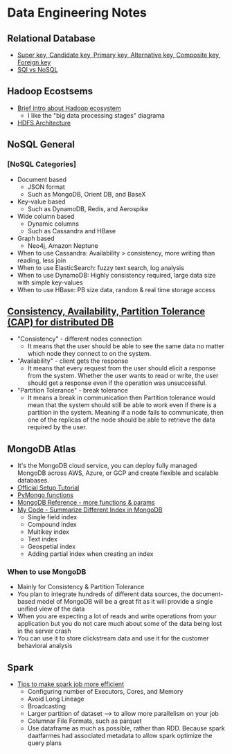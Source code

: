 # Data Engineering Notes

## Relational Database
* [Super key, Candidate key, Primary key, Alternative key, Composite key, Foreign key][6]
* [SQl vs NoSQL][8]

## Hadoop Ecostsems
* [Brief intro about Hadoop ecosystem][9]
  * I like the "big data processing stages" diagrama
* [HDFS Architecture][11]

## NoSQL General
### [NoSQL Categories]
* Document based
  * JSON format
  * Such as MongoDB, Orient DB, and BaseX
* Key-value based
  * Such as DynamoDB, Redis, and Aerospike
* Wide column based
  * Dynamic columns
  * Such as Cassandra and HBase
* Graph based
  * Neo4j, Amazon Neptune
* When to use Cassandra: Availability > consistency, more writing than reading, less join
* When to use ElasticSearch: fuzzy text search, log analysis
* When to use DynamoDB: Highly consistency required, large data size with simple key-values
* When to use HBase: PB size data, random & real time storage access


## [Consistency, Availability, Partition Tolerance (CAP) for distributed DB][5]
* "Consistency" - different nodes connection
  * It means that the user should be able to see the same data no matter which node they connect to on the system.
* "Availability" - client gets the response
  * It means that every request from the user should elicit a response from the system. Whether the user wants to read or write, the user should get a response even if the operation was unsuccessful.
* "Partition Tolerance" - break tolerance
  * It means a break in communication then Partition tolerance would mean that the system should still be able to work even if there is a partition in the system. Meaning if a node fails to communicate, then one of the replicas of the node should be able to retrieve the data required by the user.


## MongoDB Atlas
* It's the MongoDB cloud service, you can deploy fully managed MongoDB across AWS, Azure, or GCP and create flexible and scalable databases.
* [Official Setup Tutorial][1]
* [PyMongo functions][2]
* [MongoDB Reference - more functions & params][3]
* [My Code - Summarize Different Index in MongoDB][4]
  * Single field index
  * Compound index
  * Multikey index
  * Text index
  * Geospetial index
  * Adding partial index when creating an index
### When to use MongoDB
* Mainly for Consistency & Partition Tolerance
* You plan to integrate hundreds of different data sources, the document-based model of MongoDB will be a great fit as it will provide a single unified view of the data
* When you are expecting a lot of reads and write operations from your application but you do not care much about some of the data being lost in the server crash
* You can use it to store clickstream data and use it for the customer behavioral analysis

## Spark
* [Tips to make spark job more efficient][10]
  * Configuring number of Executors, Cores, and Memory
  * Avoid Long Lineage
  * Broadcasting 
  * Larger partition of dataset --> to allow more parallelism on your job
  * Columnar File Formats, such as parquet
  * Use dataframe as much as possible, rather than RDD. Because spark daatfarmes had associated metadata to allow spark optimize the query plans


[1]:https://docs.atlas.mongodb.com/getting-started/
[2]:https://www.w3schools.com/python/python_mongodb_insert.asp
[3]:https://docs.mongodb.com/manual/reference/
[4]:https://github.com/hanhanwu/Hanhan_Applied_DataScience/blob/master/data_engineering/mongo_DB_index.ipynb
[5]:https://www.analyticsvidhya.com/blog/2020/08/a-beginners-guide-to-cap-theorem-for-data-engineering/?utm_source=feedburner&utm_medium=email&utm_campaign=Feed%3A+AnalyticsVidhya+%28Analytics+Vidhya%29
[6]:https://www.analyticsvidhya.com/blog/2020/07/difference-between-sql-keys-primary-key-super-key-candidate-key-foreign-key/?utm_source=feedburner&utm_medium=email&utm_campaign=Feed%3A+AnalyticsVidhya+%28Analytics+Vidhya%29
[7]:https://www.analyticsvidhya.com/blog/2020/09/different-nosql-databases-every-data-scientist-must-know/?utm_source=feedburner&utm_medium=email&utm_campaign=Feed%3A+AnalyticsVidhya+%28Analytics+Vidhya%29
[8]:https://www.analyticsvidhya.com/blog/2020/10/sql-vs-nosql-databases-a-key-concept-every-data-engineer-should-know/?utm_source=feedburner&utm_medium=email&utm_campaign=Feed%3A+AnalyticsVidhya+%28Analytics+Vidhya%29
[9]:https://www.analyticsvidhya.com/blog/2020/10/introduction-hadoop-ecosystem/?utm_source=feedburner&utm_medium=email&utm_campaign=Feed%3A+AnalyticsVidhya+%28Analytics+Vidhya%29
[10]:https://www.analyticsvidhya.com/blog/2020/10/how-can-you-optimize-your-spark-jobs-and-attain-efficiency-tips-and-tricks/?utm_source=feedburner&utm_medium=email&utm_campaign=Feed%3A+AnalyticsVidhya+%28Analytics+Vidhya%29
[11]:https://www.analyticsvidhya.com/blog/2020/10/hadoop-distributed-file-system-hdfs-architecture-a-guide-to-hdfs-for-every-data-engineer/?utm_source=feedburner&utm_medium=email&utm_campaign=Feed%3A+AnalyticsVidhya+%28Analytics+Vidhya%29
